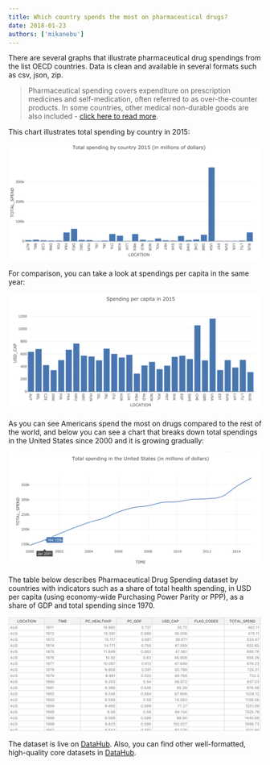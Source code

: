 ```yaml
---
title: Which country spends the most on pharmaceutical drugs?
date: 2018-01-23
authors: ['mikanebu']
---
```


There are several graphs that illustrate pharmaceutical drug spendings from the list OECD countries. Data is clean and available in several formats such as csv, json, zip.

> Pharmaceutical spending covers expenditure on prescription medicines and self-medication, often referred to as over-the-counter products. In some countries, other medical non-durable goods are also included - [click here to read more](https://data.oecd.org/healthres/pharmaceutical-spending.htm).


This chart illustrates total spending by country in 2015:

![](/assets/pharma-dataset1.png)

For comparison, you can take a look at spendings per capita in the same year: 

![](/assets/pharma-dataset2.png)

As you can see Americans spend the most on drugs compared to the rest of the world, and below you can see a chart that breaks down total spendings in the United States since 2000 and it is growing gradually:

![](/assets/pharma-dataset3.png)


The table below describes Pharmaceutical Drug Spending dataset by countries with indicators such as a share of total health spending, in USD per capita (using economy-wide Purchasing Power Parity or PPP), as a share of GDP and total spending since 1970.

![](/assets/pharma-dataset4.png)



The dataset is live on [DataHub]( https://datahub.io/core/pharmaceutical-drug-spending). Also, you can find other well-formatted, high-quality core datasets in [DataHub](http://datahub.io/search?q=core).
